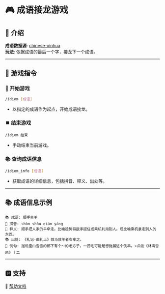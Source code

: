 # 🎮 成语接龙游戏

## 📌 介绍
**成语数据源**: [chinese-xinhua](https://github.com/pwxcoo/chinese-xinhua)  
**玩法**: 依据成语的最后一个字，接龙下一个成语。  

---

## 🎯 游戏指令

### 🚀 开始游戏
```bash
/idiom [成语]
```
- 以指定的成语作为起点，开始成语接龙。

### ⏹️ 结束游戏
```bash
/idiom 结束
```
- 手动结束当前游戏。

### 📚 查询成语信息
```bash
/idiom_info [成语]
```
- 获取成语的详细信息，包括拼音、释义、出处等。

---

## 📚 成语信息示例
```plaintext
📚 成语: 顺手牵羊
🌄 拼音: shùn shǒu qiān yáng
📝 释义: 顺手把人家的羊牵走。比喻趁势将敌手捉住或乘机利用别人。现比喻乘机拿走别人的东西。
📚 出处: 《礼记·曲礼上》效马效羊者右牵之。
📌 例句: 据说座山雪雪的部下有个～的老方子，一捞毛可能是想施展这个伎串。⭐曲波《林海雪原》十二
```

---

## 🅿️ 支持
📝 [帮助文档](https://astrbot.app)

